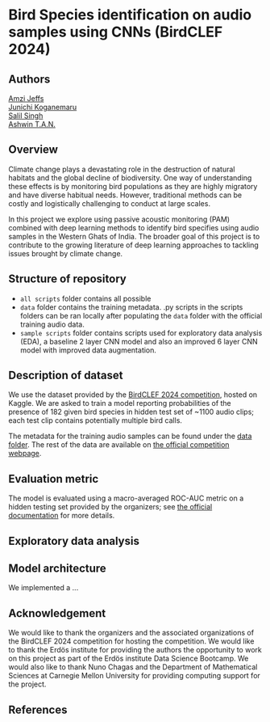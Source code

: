 # Bird Species identification on audio samples using CNNs (BirdCLEF 2024)


## Authors
[Amzi Jeffs](https://github.com/AmziJeffs)  
[Junichi Koganemaru](https://github.com/jkoganem)  
[Salil Singh](https://github.com/sllsnghlrns)  
[Ashwin T.A.N.](https://github.com/ashwintan1)     

## Overview

Climate change plays a devastating role in the destruction of natural habitats and the global decline of biodiversity. One way of understanding these effects is by monitoring bird populations as they are highly migratory and have diverse habitual needs. However, traditional methods can be costly and logistically challenging to conduct at large scales. 

In this project we explore using passive acoustic monitoring (PAM) combined with deep learning methods to identify bird specifies using audio samples in the Western Ghats of India. The broader goal of this project is to contribute to the growing literature of deep learning approaches to tackling issues brought by climate change. 

## Structure of repository

- `all scripts` folder contains all possible 
- `data` folder contains the training metadata. .py scripts in the scripts folders can be ran locally after populating the `data` folder with the official training audio data. 
- `sample scripts` folder contains scripts used for exploratory data analysis (EDA), a baseline 2 layer CNN model and also an improved 6 layer CNN model with improved data augmentation. 

## Description of dataset

We use the dataset provided by the [BirdCLEF 2024 competition](https://www.kaggle.com/competitions/birdclef-2024), hosted on Kaggle. We are asked to train a model reporting probabilities of the presence of 182 given bird species in hidden test set of ~1100 audio clips; each test clip contains potentially multiple bird calls. 

The metadata for the training audio samples can be found under the [data folder](data/test_metadata.csv). The rest of the data are available on [the official competition webpage](https://www.kaggle.com/competitions/birdclef-2024/data).   
 

## Evaluation metric

The model is evaluated using a macro-averaged ROC-AUC metric on a hidden testing set provided by the organizers; see [the official documentation](https://www.kaggle.com/competitions/birdclef-2024/overview/evaluation) for more details. 

## Exploratory data analysis


## Model architecture 

We implemented a ... 







## Acknowledgement 

We would like to thank the organizers and the associated organizations of the BirdCLEF 2024 competition for hosting the competition. We would like to thank the Erdös institute for providing the authors the opportunity to work on this project as part of the Erdös institute Data Science Bootcamp. We would also like to thank Nuno Chagas and the Department of Mathematical Sciences at Carnegie Mellon University for providing computing support for the project. 

## References 